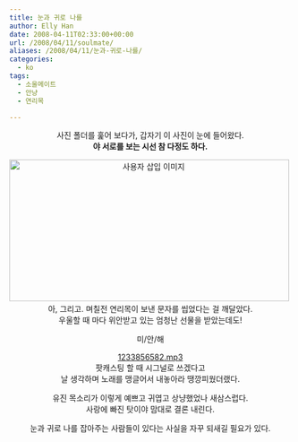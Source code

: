 ```yaml
---
title: 눈과 귀로 나를
author: Elly Han
date: 2008-04-11T02:33:00+00:00
url: /2008/04/11/soulmate/
aliases: /2008/04/11/눈과-귀로-나를/
categories:
  - ko
tags:
  - 소울메이트
  - 안냥
  - 연리목

---
```

<div style="text-align:center;">
  <p>
    사진 폴더를 훑어 보다가, 갑자기<strong> </strong>이 사진이<strong> </strong>눈에 들어왔다. <br /><strong>야 서로를 보는 시선 참 다정도 하다.</strong>
  </p>
  
  <p>
    <img src="https://i1.wp.com/ellyhan.cafe24.com/wp-content/uploads/2008/04/1332318240.jpg?resize=500%2C253" class="aligncenter" width="500" height="253" alt="사용자 삽입 이미지" data-recalc-dims="1" /> <br />아, 그리고. 며칠전 연리목이 보낸 문자를 씹었다는 걸 깨달았다. <br />우울할 때 마다 위안받고 있는 엄청난 선물을 받았는데도!
  </p>
  
  <p>
    미/안/해
  </p>
  
  <p>
    <a href="http://mel.pe.kr/wp-content/uploads/1/1233856582.mp3" />1233856582.mp3</a> <br />팟캐스팅 할 때 시그널로 쓰겠다고 <br />날 생각하며 노래를 맹글어서 내놓아라 땡깡피웠더랬다.
  </p>
  
  <p>
    유진 목소리가 이렇게 예쁘고 귀엽고 상냥했었나 새삼스럽다. <br />사랑에 빠진 탓이야 맘대로 결론 내린다.
  </p>
  
  <p>
    눈과 귀로 나를 잡아주는 사람들이 있다는 사실을 자꾸 되새길 필요가 있다.
  </p>
</div>